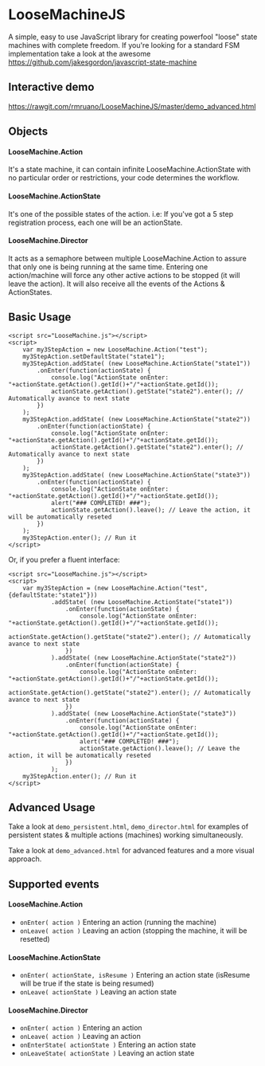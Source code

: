 LooseMachineJS
==============

A simple, easy to use JavaScript library for creating powerfool "loose" state machines with complete freedom. If you're looking for a standard FSM implementation take a look at the awesome https://github.com/jakesgordon/javascript-state-machine

Interactive demo
----------------
https://rawgit.com/rmruano/LooseMachineJS/master/demo_advanced.html

Objects
-------
#### LooseMachine.Action
It's a state machine, it can contain infinite LooseMachine.ActionState with no particular order or restrictions, your code determines the workflow.

#### LooseMachine.ActionState
It's one of the possible states of the action. i.e: If you've got a 5 step registration process, each one will be an actionState.

#### LooseMachine.Director
It acts as a semaphore between multiple LooseMachine.Action to assure that only one is being running at the same time. Entering one action/machine will force any other active actions to be stopped (it will leave the action). It will also receive all the events of the Actions & ActionStates.


Basic Usage
-----------

```
<script src="LooseMachine.js"></script>
<script>
    var my3StepAction = new LooseMachine.Action("test");
    my3StepAction.setDefaultState("state1");
    my3StepAction.addState( (new LooseMachine.ActionState("state1"))
        .onEnter(function(actionState) {
            console.log("ActionState onEnter:  "+actionState.getAction().getId()+"/"+actionState.getId());
            actionState.getAction().getState("state2").enter(); // Automatically avance to next state
        })
    );
    my3StepAction.addState( (new LooseMachine.ActionState("state2"))
        .onEnter(function(actionState) {
            console.log("ActionState onEnter:  "+actionState.getAction().getId()+"/"+actionState.getId());
            actionState.getAction().getState("state2").enter(); // Automatically avance to next state
        })
    );
    my3StepAction.addState( (new LooseMachine.ActionState("state3"))
        .onEnter(function(actionState) {
            console.log("ActionState onEnter:  "+actionState.getAction().getId()+"/"+actionState.getId());
            alert("### COMPLETED! ###");
            actionState.getAction().leave(); // Leave the action, it will be automatically reseted
        })
    );
    my3StepAction.enter(); // Run it
</script>
```

Or, if you prefer a fluent interface:

```
<script src="LooseMachine.js"></script>
<script>
    var my3StepAction = (new LooseMachine.Action("test", {defaultState:"state1"}))
            .addState( (new LooseMachine.ActionState("state1"))
                .onEnter(function(actionState) {
                    console.log("ActionState onEnter:  "+actionState.getAction().getId()+"/"+actionState.getId());
                    actionState.getAction().getState("state2").enter(); // Automatically avance to next state
                })
            ).addState( (new LooseMachine.ActionState("state2"))
                .onEnter(function(actionState) {
                    console.log("ActionState onEnter:  "+actionState.getAction().getId()+"/"+actionState.getId());
                    actionState.getAction().getState("state2").enter(); // Automatically avance to next state
                })
            ).addState( (new LooseMachine.ActionState("state3"))
                .onEnter(function(actionState) {
                    console.log("ActionState onEnter:  "+actionState.getAction().getId()+"/"+actionState.getId());
                    alert("### COMPLETED! ###");
                    actionState.getAction().leave(); // Leave the action, it will be automatically reseted
                })
            );
    my3StepAction.enter(); // Run it
</script>
```

Advanced Usage
--------------

Take a look at `demo_persistent.html`, `demo_director.html` for examples of persistent states & multiple actions (machines) working simultaneously.

Take a look at `demo_advanced.html` for advanced features and a more visual approach.

Supported events
----------------
#### LooseMachine.Action
- `onEnter( action )`  Entering an action (running the machine)
- `onLeave( action )`  Leaving an action (stopping the machine, it will be resetted)

#### LooseMachine.ActionState
- `onEnter( actionState, isResume )`  Entering an action state (isResume will be true if the state is being resumed)
- `onLeave( actionState )`  Leaving an action state

#### LooseMachine.Director
- `onEnter( action )`  Entering an action
- `onLeave( action )`  Leaving an action
- `onEnterState( actionState )`  Entering an action state 
- `onLeaveState( actionState )`  Leaving an action state
